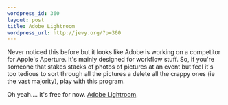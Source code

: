 ```yaml
--- 
wordpress_id: 360
layout: post
title: Adobe Lightroom
wordpress_url: http://jevy.org/?p=360
---
```

Never noticed this before but it looks like Adobe is working on a competitor for Apple's Aperture.  It's mainly designed for workflow stuff.  So, if you're someone that stakes stacks of photos of pictures at an event but feel it's too tedious to sort through all the pictures a delete all the crappy ones (ie the vast majority), play with this program.

Oh yeah.... it's free for now.  <a href="http://labs.adobe.com/technologies/lightroom/">Adobe Lightroom</a>.
